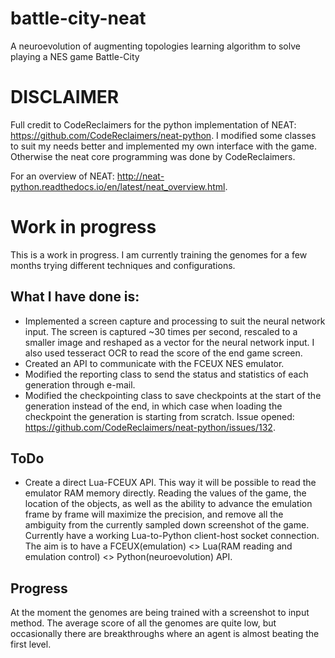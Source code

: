 # battle-city-neat
A neuroevolution of augmenting topologies learning algorithm to solve playing a NES game Battle-City

# DISCLAIMER
Full credit to CodeReclaimers for the python implementation of NEAT: https://github.com/CodeReclaimers/neat-python.
I modified some classes to suit my needs better and implemented my own interface with the game. Otherwise the neat core programming was done by CodeReclaimers.

For an overview of NEAT: http://neat-python.readthedocs.io/en/latest/neat_overview.html.

# Work in progress
This is a work in progress. I am currently training the genomes for a few months trying different techniques and configurations.

## What I have done is:
* Implemented a screen capture and processing to suit the neural network input. The screen is captured ~30 times per second, rescaled to a smaller image and reshaped as a vector for the neural network input. I also used tesseract OCR to read the score of the end game screen.
* Created an API to communicate with the FCEUX NES emulator.
* Modified the reporting class to send the status and statistics of each generation through e-mail.
* Modified the checkpointing class to save checkpoints at the start of the generation instead of the end, in which case when loading the checkpoint the generation is starting from scratch. Issue opened: https://github.com/CodeReclaimers/neat-python/issues/132.

## ToDo
* Create a direct Lua-FCEUX API. This way it will be possible to read the emulator RAM memory directly. Reading the values of the game, the location of the objects, as well as the ability to advance the emulation frame by frame will maximize the precision, and remove all the ambiguity from the currently sampled down screenshot of the game. Currently have a working Lua-to-Python client-host socket connection. The aim is to have a FCEUX(emulation) <> Lua(RAM reading and emulation control) <> Python(neuroevolution) API.


## Progress
At the moment the genomes are being trained with a screenshot to input method. The average score of all the genomes are quite low, but occasionally there are breakthroughs where an agent is almost beating the first level.
